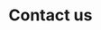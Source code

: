 ---
layout: contactUs
permalink: contact
folderName: contact
lang: en
fileName: contact
companyName: safevideokit
domain : com
title: Contact us
---